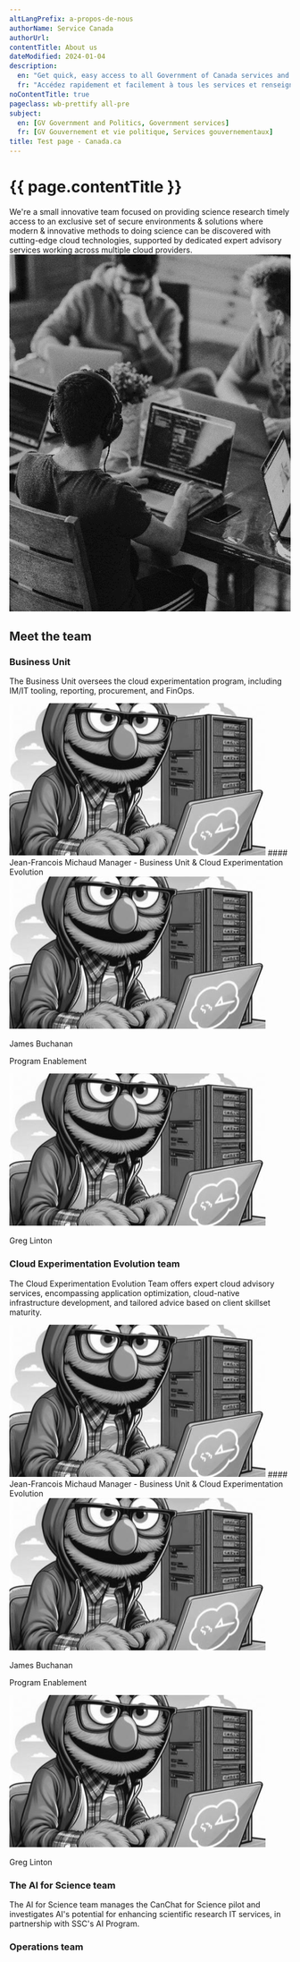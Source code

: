 ```yaml
---
altLangPrefix: a-propos-de-nous
authorName: Service Canada
authorUrl:
contentTitle: About us
dateModified: 2024-01-04
description:
  en: "Get quick, easy access to all Government of Canada services and information."
  fr: "Accédez rapidement et facilement à tous les services et renseignements du gouvernement du Canada."
noContentTitle: true
pageclass: wb-prettify all-pre
subject:
  en: [GV Government and Politics, Government services]
  fr: [GV Gouvernement et vie politique, Services gouvernementaux]
title: Test page - Canada.ca
---
```

# {{ page.contentTitle }}

<div class="row">
  <div class="col-md-6">
    We're a small innovative team focused on providing science research timely access to an exclusive set of secure environments & solutions where modern & innovative methods to doing science can be discovered with cutting-edge cloud technologies, supported by dedicated expert advisory services working across multiple cloud providers.
  </div>
  <div class="col-md-3">
    <img src="/assets/images/it-workers.png" alt="IT workers" class="img-responsive" />
  </div>
</div>

## Meet the team

### Business Unit

The Business Unit oversees the cloud experimentation program, including IM/IT tooling, reporting, procurement, and FinOps.

<div class="row wb-eqht">
  <div class="col-sm-6 col-md-3">
    <section class="panel panel-default hght-inhrt">
      <div class="panel-body">
        <img src="/assets/images/avatars/kw.png" alt="Jean-Francois Michaud avatar" class="img-responsive" />
        #### Jean-Francois Michaud
        Manager - Business Unit & Cloud Experimentation Evolution
      </div>
    </section>
  </div>
  <div class="col-sm-6 col-md-3">
    <section class="panel panel-default hght-inhrt">
      <div class="panel-body">
        <img src="/assets/images/avatars/kw.png" alt="James Buchanan avatar" class="img-responsive" />
        <p>James Buchanan</p>
        <p>Program Enablement</p>
      </div>
    </section>
  </div>
  <div class="col-sm-6 col-md-3">
    <section class="panel panel-default hght-inhrt">
      <div class="panel-body">
        <img src="/assets/images/avatars/kw.png" alt="Greg Linton avatar" class="img-responsive" />
        <p>Greg Linton</p>
      </div>
    </section>
  </div>
</div>

### Cloud Experimentation Evolution team

The Cloud Experimentation Evolution Team offers expert cloud advisory services, encompassing application optimization, cloud-native infrastructure development, and tailored advice based on client skillset maturity.

<div class="row wb-eqht">
  <div class="col-sm-6 col-md-3">
    <section class="panel panel-default hght-inhrt">
      <div class="panel-body">
        <img src="/assets/images/avatars/kw.png" alt="Jean-Francois Michaud avatar" class="img-responsive" />
        #### Jean-Francois Michaud
        Manager - Business Unit & Cloud Experimentation Evolution
      </div>
    </section>
  </div>
  <div class="col-sm-6 col-md-3">
    <section class="panel panel-default hght-inhrt">
      <div class="panel-body">
        <img src="/assets/images/avatars/kw.png" alt="James Buchanan avatar" class="img-responsive" />
        <p>James Buchanan</p>
        <p>Program Enablement</p>
      </div>
    </section>
  </div>
  <div class="col-sm-6 col-md-3">
    <section class="panel panel-default hght-inhrt">
      <div class="panel-body">
        <img src="/assets/images/avatars/kw.png" alt="Greg Linton avatar" class="img-responsive" />
        <p>Greg Linton</p>
      </div>
    </section>
  </div>
</div>

### The AI for Science team

The AI for Science team manages the CanChat for Science pilot and investigates AI's potential for enhancing scientific research IT services, in partnership with SSC's AI Program.

### Operations team